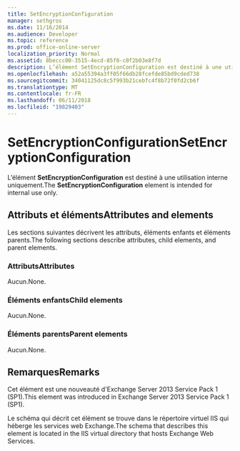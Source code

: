 ```yaml
---
title: SetEncryptionConfiguration
manager: sethgros
ms.date: 11/16/2014
ms.audience: Developer
ms.topic: reference
ms.prod: office-online-server
localization_priority: Normal
ms.assetid: 8beccc00-3515-4ecd-85f0-c0f2b03e8f7d
description: L’élément SetEncryptionConfiguration est destiné à une utilisation interne uniquement.
ms.openlocfilehash: a52a55394a3ff05f66db28fcefde85bd9cded738
ms.sourcegitcommit: 34041125dc8c5f993b21cebfc4f8b72f0fd2cb6f
ms.translationtype: MT
ms.contentlocale: fr-FR
ms.lasthandoff: 06/11/2018
ms.locfileid: "19829403"
---
```

# <a name="setencryptionconfiguration"></a><span data-ttu-id="66021-103">SetEncryptionConfiguration</span><span class="sxs-lookup"><span data-stu-id="66021-103">SetEncryptionConfiguration</span></span>

<span data-ttu-id="66021-104">L’élément **SetEncryptionConfiguration** est destiné à une utilisation interne uniquement.</span><span class="sxs-lookup"><span data-stu-id="66021-104">The **SetEncryptionConfiguration** element is intended for internal use only.</span></span> 

## <a name="attributes-and-elements"></a><span data-ttu-id="66021-105">Attributs et éléments</span><span class="sxs-lookup"><span data-stu-id="66021-105">Attributes and elements</span></span>

<span data-ttu-id="66021-106">Les sections suivantes décrivent les attributs, éléments enfants et éléments parents.</span><span class="sxs-lookup"><span data-stu-id="66021-106">The following sections describe attributes, child elements, and parent elements.</span></span>
  
### <a name="attributes"></a><span data-ttu-id="66021-107">Attributs</span><span class="sxs-lookup"><span data-stu-id="66021-107">Attributes</span></span>

<span data-ttu-id="66021-108">Aucun.</span><span class="sxs-lookup"><span data-stu-id="66021-108">None.</span></span>
  
### <a name="child-elements"></a><span data-ttu-id="66021-109">Éléments enfants</span><span class="sxs-lookup"><span data-stu-id="66021-109">Child elements</span></span>

<span data-ttu-id="66021-110">Aucun.</span><span class="sxs-lookup"><span data-stu-id="66021-110">None.</span></span>
  
### <a name="parent-elements"></a><span data-ttu-id="66021-111">Éléments parents</span><span class="sxs-lookup"><span data-stu-id="66021-111">Parent elements</span></span>

<span data-ttu-id="66021-112">Aucun.</span><span class="sxs-lookup"><span data-stu-id="66021-112">None.</span></span>
  
## <a name="remarks"></a><span data-ttu-id="66021-113">Remarques</span><span class="sxs-lookup"><span data-stu-id="66021-113">Remarks</span></span>

<span data-ttu-id="66021-114">Cet élément est une nouveauté d'Exchange Server 2013 Service Pack 1 (SP1).</span><span class="sxs-lookup"><span data-stu-id="66021-114">This element was introduced in Exchange Server 2013 Service Pack 1 (SP1).</span></span>
  
<span data-ttu-id="66021-115">Le schéma qui décrit cet élément se trouve dans le répertoire virtuel IIS qui héberge les services web Exchange.</span><span class="sxs-lookup"><span data-stu-id="66021-115">The schema that describes this element is located in the IIS virtual directory that hosts Exchange Web Services.</span></span>
  

